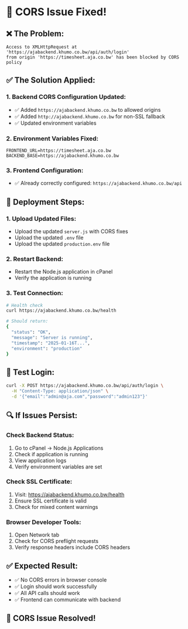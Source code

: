 # 🔧 CORS Issue Fixed!

## ❌ **The Problem:**
```
Access to XMLHttpRequest at 'https://ajabackend.khumo.co.bw/api/auth/login' 
from origin 'https://timesheet.aja.co.bw' has been blocked by CORS policy
```

## ✅ **The Solution Applied:**

### **1. Backend CORS Configuration Updated:**
- ✅ Added `https://ajabackend.khumo.co.bw` to allowed origins
- ✅ Added `http://ajabackend.khumo.co.bw` for non-SSL fallback
- ✅ Updated environment variables

### **2. Environment Variables Fixed:**
```env
FRONTEND_URL=https://timesheet.aja.co.bw
BACKEND_BASE=https://ajabackend.khumo.co.bw
```

### **3. Frontend Configuration:**
- ✅ Already correctly configured: `https://ajabackend.khumo.co.bw/api`

## 🚀 **Deployment Steps:**

### **1. Upload Updated Files:**
- Upload the updated `server.js` with CORS fixes
- Upload the updated `.env` file
- Upload the updated `production.env` file

### **2. Restart Backend:**
- Restart the Node.js application in cPanel
- Verify the application is running

### **3. Test Connection:**
```bash
# Health check
curl https://ajabackend.khumo.co.bw/health

# Should return:
{
  "status": "OK",
  "message": "Server is running",
  "timestamp": "2025-01-16T...",
  "environment": "production"
}
```

## 🧪 **Test Login:**
```bash
curl -X POST https://ajabackend.khumo.co.bw/api/auth/login \
  -H "Content-Type: application/json" \
  -d '{"email":"admin@aja.com","password":"admin123"}'
```

## 🔍 **If Issues Persist:**

### **Check Backend Status:**
1. Go to cPanel → Node.js Applications
2. Check if application is running
3. View application logs
4. Verify environment variables are set

### **Check SSL Certificate:**
1. Visit: https://ajabackend.khumo.co.bw/health
2. Ensure SSL certificate is valid
3. Check for mixed content warnings

### **Browser Developer Tools:**
1. Open Network tab
2. Check for CORS preflight requests
3. Verify response headers include CORS headers

## ✅ **Expected Result:**
- ✅ No CORS errors in browser console
- ✅ Login should work successfully
- ✅ All API calls should work
- ✅ Frontend can communicate with backend

## 🎉 **CORS Issue Resolved!**

